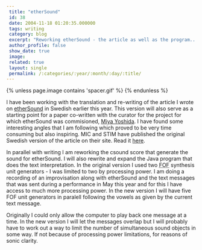 ```yaml
---
 title: "etherSound"
 id: 38
 date: 2004-11-18 01:20:35.000000
 tags: writing
 category: blog
 excerpt: "Reworking etherSound - the article as well as the program...."
 author_profile: false
 show_date: true
 image: 
 related: true
 layout: single
 permalink: /:categories/:year/:month/:day/:title/
---
```

{% unless page.image contains 'spacer.gif' %}
{% endunless %}

I have been working with the translation and re-writing of the article I wrote on <a href="http://www.henrikfrisk.com/index.jsp?id=proj&field=is_res&query=1">etherSound</a> in Swedish earlier this year. This version will also serve as a starting point for a paper co-written with the curator for the project for which etherSound was commisioned, <a href="http://www.flatness.net">Miya Yoshida</a>. I have found some interesting angles that I am following which proved to be very time consuming but also inspiring. MIC and STIM have published the original Swedish version of the article on their site. Read it <a href="http://www.mic.stim.se/avd/mic/prod/jazzfacts.nsf/WebNewsHiddenSwe/etherSound+-+en+interaktiv+ljudinstallation+-+Henrik+Frisk?OpenDocument">here</a>.


In parallel with writing I am reworking the csound score that generate the sound for etherSound. I will also rewrite and expand the Java program that does the text interpretation. In the original version I used two <acronym title="Fonction d'Onde Formantique">FOF</acronym> synthesis unit generators - I was limited to two by processing power. I am doing a recording of an improvisation along with etherSound and the text messages that was sent during a performance in May this year and for this I have access to much more processing power. In the new version I will have five FOF unit generators in paralell following the vowels as given by the current text message.


Originally I could only allow the computer to play back one message at a time. In the new version I will let the messages overlap but I will probably have to work out a way to limit the number of simultaneous sound objects in some way. If not because of processing power limitations, for reasons of sonic clarity.
